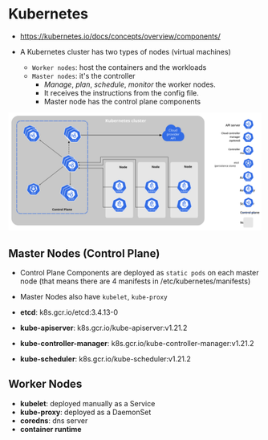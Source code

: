 # Kubernetes

- <https://kubernetes.io/docs/concepts/overview/components/>

- A Kubernetes cluster has two types of nodes (virtual machines)
  - `Worker nodes`: host the containers and the workloads
  - `Master nodes`: it's the controller
    - _Manage_, _plan_, _schedule_, _monitor_ the worker nodes.
    - It receives the instructions from the config file.
    - Master node has the control plane components

![Kubernetes Components](.images/kubernetes-components.svg)

## Master Nodes (Control Plane)

- Control Plane Components are deployed as `static pods` on each master node (that means there are 4 manifests in /etc/kubernetes/manifests)
- Master Nodes also have `kubelet`, `kube-proxy`

- **etcd**: k8s.gcr.io/etcd:3.4.13-0
- **kube-apiserver**: k8s.gcr.io/kube-apiserver:v1.21.2
- **kube-controller-manager**: k8s.gcr.io/kube-controller-manager:v1.21.2
- **kube-scheduler**: k8s.gcr.io/kube-scheduler:v1.21.2

## Worker Nodes

- **kubelet**: deployed manually as a Service
- **kube-proxy**: deployed as a DaemonSet
- **coredns**: dns server
- **container runtime**
